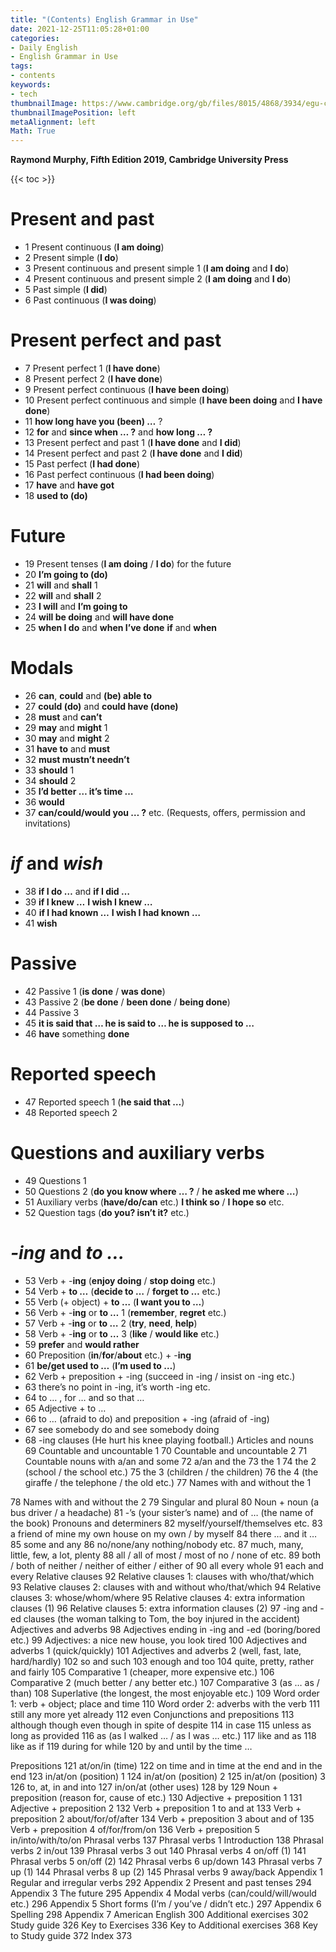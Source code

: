 ```yaml
---
title: "(Contents) English Grammar in Use"
date: 2021-12-25T11:05:28+01:00
categories:
- Daily English
- English Grammar in Use
tags:
- contents
keywords:
- tech
thumbnailImage: https://www.cambridge.org/gb/files/8015/4868/3934/egu-cover-large-cropped.png
thumbnailImagePosition: left
metaAlignment: left
Math: True
---
```

**Raymond Murphy, Fifth Edition 2019, Cambridge University Press**
<!--more-->
{{< toc >}}

# Present and past

* 1 Present continuous (**I am doing**)
* 2 Present simple (**I do**)
* 3 Present continuous and present simple 1 (**I am doing** and **I do**)
* 4 Present continuous and present simple 2 (**I am doing** and **I do**)
* 5 Past simple (**I did**)
* 6 Past continuous (**I was doing**)

# Present perfect and past

* 7 Present perfect 1 (**I have done**)
* 8 Present perfect 2 (**I have done**)
* 9 Present perfect continuous (**I have been doing**)
* 10 Present perfect continuous and simple (**I have been doing** and **I have done**)
* 11 **how long have you (been) …** ?
* 12 **for** and **since when … ?** and **how long … ?**
* 13 Present perfect and past 1 (**I have done** and **I did**)
* 14 Present perfect and past 2 (**I have done** and **I did**)
* 15 Past perfect (**I had done**)
* 16 Past perfect continuous (**I had been doing**)
* 17 **have** and **have got**
* 18 **used to (do)**

# Future

* 19 Present tenses (**I am doing** / **I do**) for the future
* 20 **I’m going to (do)**
* 21 **will** and **shall** 1
* 22 **will** and **shall** 2
* 23 **I will** and **I’m going to**
* 24 **will be doing** and **will have done**
* 25 **when I do** and **when I’ve done** **if** and **when**

# Modals

* 26 **can**, **could** and **(be) able to**
* 27 **could (do)** and **could have (done)**
* 28 **must** and **can’t**
* 29 **may** and **might** 1
* 30 **may** and **might** 2
* 31 **have to** and **must**
* 32 **must mustn’t needn’t**
* 33 **should** 1
* 34 **should** 2
* 35 **I’d better … it’s time …**
* 36 **would**
* 37 **can/could/would you … ?** etc. (Requests, offers, permission and invitations)

# ***if*** and ***wish***

* 38 **if I do …** and **if I did …**
* 39 **if I knew …** **I wish I knew …**
* 40 **if I had known …** **I wish I had known …**
* 41 **wish**

# Passive

* 42 Passive 1 (**is done** / **was done**)
* 43 Passive 2 (**be done** / **been done** / **being done**)
* 44 Passive 3
* 45 **it is said that … he is said to … he is supposed to …**
* 46 **have** something **done**

# Reported speech

* 47 Reported speech 1 (**he said that …**)
* 48 Reported speech 2

# Questions and auxiliary verbs

* 49 Questions 1
* 50 Questions 2 (**do you know where … ?** / **he asked me where …**)
* 51 Auxiliary verbs (**have/do/can** etc.) **I think so** / **I hope so** etc.
* 52 Question tags (**do you? isn’t it?** etc.)

# ***-ing*** and ***to …***

* 53 Verb + -**ing** (**enjoy doing** / **stop doing** etc.)
* 54 Verb + **to …** (**decide to …** / **forget to …** etc.)
* 55 Verb (+ object) + **to …** (**I want you to …**)
* 56 Verb + -**ing** or **to …** 1 (**remember**, **regret** etc.)
* 57 Verb + -**ing** or **to …** 2 (**try**, **need**, **help**)
* 58 Verb + -**ing** or **to …** 3 (**like** / **would like** etc.)
* 59 **prefer** and **would rather**
* 60 Preposition (**in**/**for**/**about** etc.) + -**ing**
* 61 **be/get used to …** (**I’m used to …**)
* 62 Verb + preposition + -ing (succeed in -ing / insist on -ing etc.)
* 63 there’s no point in -ing, it’s worth -ing etc.
* 64 to … , for … and so that …
* 65 Adjective + to …
* 66 to … (afraid to do) and preposition + -ing (afraid of -ing)
* 67 see somebody do and see somebody doing
* 68 -ing clauses (He hurt his knee playing football.)
Articles and nouns
69 Countable and uncountable 1
70 Countable and uncountable 2
71 Countable nouns with a/an and some
72 a/an and the
73 the 1
74 the 2 (school / the school etc.)
75 the 3 (children / the children)
76 the 4 (the giraffe / the telephone / the old etc.)
77 Names with and without the 1

78 Names with and without the 2
79 Singular and plural
80 Noun + noun (a bus driver / a headache)
81 -’s (your sister’s name) and of … (the name of the book)
Pronouns and determiners
82 myself/yourself/themselves etc.
83 a friend of mine my own house on my own / by myself
84 there … and it …
85 some and any
86 no/none/any nothing/nobody etc.
87 much, many, little, few, a lot, plenty
88 all / all of most / most of no / none of etc.
89 both / both of neither / neither of either / either of
90 all every whole
91 each and every
Relative clauses
92 Relative clauses 1: clauses with who/that/which
93 Relative clauses 2: clauses with and without who/that/which
94 Relative clauses 3: whose/whom/where
95 Relative clauses 4: extra information clauses (1)
96 Relative clauses 5: extra information clauses (2)
97 -ing and -ed clauses (the woman talking to Tom, the boy injured in the accident)
Adjectives and adverbs
98 Adjectives ending in -ing and -ed (boring/bored etc.)
99 Adjectives: a nice new house, you look tired
100 Adjectives and adverbs 1 (quick/quickly)
101 Adjectives and adverbs 2 (well, fast, late, hard/hardly)
102 so and such
103 enough and too
104 quite, pretty, rather and fairly
105 Comparative 1 (cheaper, more expensive etc.)
106 Comparative 2 (much better / any better etc.)
107 Comparative 3 (as … as / than)
108 Superlative (the longest, the most enjoyable etc.)
109 Word order 1: verb + object; place and time
110 Word order 2: adverbs with the verb
111 still any more yet already
112 even
Conjunctions and prepositions
113 although though even though in spite of despite
114 in case
115 unless as long as provided
116 as (as I walked … / as I was … etc.)
117 like and as
118 like as if
119 during for while
120 by and until by the time …

Prepositions
121 at/on/in (time)
122 on time and in time at the end and in the end
123 in/at/on (position) 1
124 in/at/on (position) 2
125 in/at/on (position) 3
126 to, at, in and into
127 in/on/at (other uses)
128 by
129 Noun + preposition (reason for, cause of etc.)
130 Adjective + preposition 1
131 Adjective + preposition 2
132 Verb + preposition 1 to and at
133 Verb + preposition 2 about/for/of/after
134 Verb + preposition 3 about and of
135 Verb + preposition 4 of/for/from/on
136 Verb + preposition 5 in/into/with/to/on
Phrasal verbs
137 Phrasal verbs 1 Introduction
138 Phrasal verbs 2 in/out
139 Phrasal verbs 3 out
140 Phrasal verbs 4 on/off (1)
141 Phrasal verbs 5 on/off (2)
142 Phrasal verbs 6 up/down
143 Phrasal verbs 7 up (1)
144 Phrasal verbs 8 up (2)
145 Phrasal verbs 9 away/back
Appendix 1 Regular and irregular verbs 292
Appendix 2 Present and past tenses 294
Appendix 3 The future 295
Appendix 4 Modal verbs (can/could/will/would etc.) 296
Appendix 5 Short forms (I’m / you’ve / didn’t etc.) 297
Appendix 6 Spelling 298
Appendix 7 American English 300
Additional exercises 302
Study guide 326
Key to Exercises 336
Key to Additional exercises 368
Key to Study guide 372
Index 373
